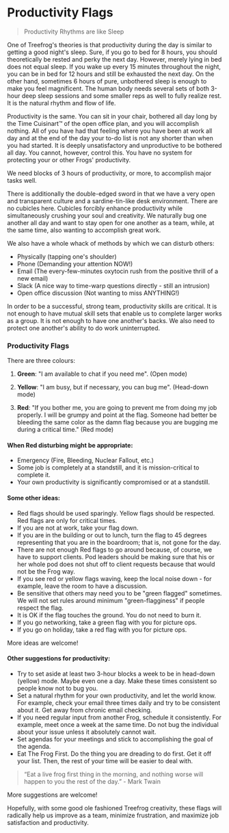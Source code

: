 # Productivity Flags

> Productivity Rhythms are like Sleep

One of Treefrog's theories is that productivity during the day is similar to getting a good night's sleep. Sure, if you go to bed for 8 hours, you should theoretically be rested and perky the next day. However, merely lying in bed does not equal sleep. If you wake up every 15 minutes throughout the night, you can be in bed for 12 hours and still be exhausted the next day. On the other hand, sometimes 6 hours of pure, unbothered sleep is enough to make you feel magnificent. The human body needs several sets of both 3-hour deep sleep sessions and some smaller reps as well to fully realize rest. It is the natural rhythm and flow of life.

Productivity is the same. You can sit in your chair, bothered all day long by the Time Cuisinart™ of the open office plan, and you will accomplish nothing. All of you have had that feeling where you have been at work all day and at the end of the day your to-do list is not any shorter than when you had started. It is deeply unsatisfactory and unproductive to be bothered all day. You cannot, however, control this. You have no system for protecting your or other Frogs' productivity.

We need blocks of 3 hours of productivity, or more, to accomplish major tasks well.

There is additionally the double-edged sword in that we have a very open and transparent culture and a sardine-tin-like desk environment. There are no cubicles here. Cubicles forcibly enhance productivity while simultaneously crushing your soul and creativity. We naturally bug one another all day and want to stay open for one another as a team, while, at the same time, also wanting to accomplish great work.

We also have a whole whack of methods by which we can disturb others:

- Physically (tapping one's shoulder)
- Phone (Demanding your attention NOW!)
- Email (The every-few-minutes oxytocin rush from the positive thrill of a new email)
- Slack (A nice way to time-warp questions directly - still an intrusion)
- Open office discussion (Not wanting to miss ANYTHING!)

In order to be a successful, strong team, productivity skills are critical. It is not enough to have mutual skill sets that enable us to complete larger works as a group. It is not enough to have one another's backs. We also need to protect one another's ability to do work uninterrupted.

### Productivity Flags

There are three colours:

1. **Green**: "I am available to chat if you need me". (Open mode)

2. **Yellow**: "I am busy, but if necessary, you can bug me". (Head-down mode)

3. **Red**: "If you bother me, you are going to prevent me from doing my job properly. I will be grumpy and point at the flag. Someone had better be bleeding the same color as the damn flag because you are bugging me during a critical time." (Red mode)

#### When Red disturbing might be appropriate:

- Emergency (Fire, Bleeding, Nuclear Fallout, etc.)
- Some job is completely at a standstill, and it is mission-critical to complete it.
- Your own productivity is significantly compromised or at a standstill.

#### Some other ideas:

- Red flags should be used sparingly. Yellow flags should be respected. Red flags are only for critical times.
- If you are not at work, take your flag down.
- If you are in the building or out to lunch, turn the flag to 45 degrees representing that you are in the boardroom; that is, not gone for the day.
- There are not enough Red flags to go around because, of course, we have to support clients. Pod leaders should be making sure that his or her whole pod does not shut off to client requests because that would not be the Frog way.
- If you see red or yellow flags waving, keep the local noise down - for example, leave the room to have a discussion.
- Be sensitive that others may need you to be "green flagged" sometimes. We will not set rules around minimum "green-flagginess" if people respect the flag.
- It is OK if the flag touches the ground. You do not need to burn it.
- If you go networking, take a green flag with you for picture ops.
- If you go on holiday, take a red flag with you for picture ops.

More ideas are welcome!

#### Other suggestions for productivity:

- Try to set aside at least two 3-hour blocks a week to be in head-down (yellow) mode. Maybe even one a day. Make these times consistent so people know not to bug you.
- Set a natural rhythm for your own productivity, and let the world know. For example, check your email three times daily and try to be consistent about it. Get away from chronic email checking.
- If you need regular input from another Frog, schedule it consistently. For example, meet once a week at the same time. Do not bug the individual about your issue unless it absolutely cannot wait.
- Set agendas for your meetings and stick to accomplishing the goal of the agenda.
- Eat The Frog First. Do the thing you are dreading to do first. Get it off your list. Then, the rest of your time will be easier to deal with.

> “Eat a live frog first thing in the morning, and nothing worse will happen to you the rest of the day.” - Mark Twain

More suggestions are welcome!

Hopefully, with some good ole fashioned Treefrog creativity, these flags will radically help us improve as a team, minimize frustration, and maximize job satisfaction and productivity.
